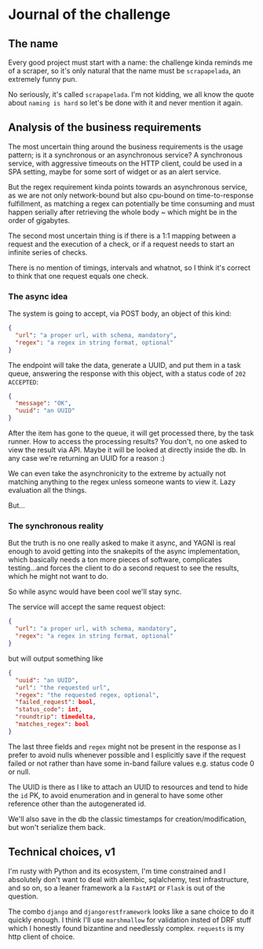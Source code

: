 # Journal of the challenge

## The name

Every good project must start with a name: the challenge kinda reminds me of a scraper,
so it's only natural that the name must be `scrapapelada`, an extremely funny pun.

No seriously, it's called `scrapapelada`. I'm not kidding, we all know
the quote about `naming is hard` so let's be done with it and never mention it again.

## Analysis of the business requirements

The most uncertain thing around the business requirements is the usage pattern;
is it a synchronous or an asynchronous service? A synchronous service, with aggressive timeouts
on the HTTP client, could be used in a SPA setting, maybe for some sort of widget or as an
alert service.

But the regex requirement kinda points towards an asynchronous service, as we
are not only network-bound but also cpu-bound on time-to-response fulfillment,
as matching a regex can potentially be time consuming and must happen serially
after retrieving the whole body ~ which might be in the order of gigabytes.

The second most uncertain thing is if there is a 1:1 mapping between a request
and the execution of a check, or if a request needs to start an infinite series of checks.

There is no mention of timings, intervals and whatnot, so I think it's
correct to think that one request equals one check.

### The async idea 

The system is going to accept, via POST body, an object of this kind:

```json
{
  "url": "a proper url, with schema, mandatory",
  "regex": "a regex in string format, optional"
}
```

The endpoint will take the data, generate a UUID, and put them in a task queue,
answering the response with this object, with a status code of `202 ACCEPTED`:

```json
{
  "message": "OK",
  "uuid": "an UUID"
}
```

After the item has gone to the queue, it will get processed there, by
the task runner. How to access the processing results? You don't,
no one asked to view the result via API. Maybe it will be looked at
directly inside the db. In any case we're returning an UUID for a reason :)

We can even take the asynchronicity to the extreme by actually not matching anything
to the regex unless someone wants to view it. Lazy evaluation all the things.

But...

### The synchronous reality

But the truth is no one really asked to make it async, and YAGNI is real enough
to avoid getting into the snakepits of the async implementation, which basically
needs a ton more pieces of software, complicates testing...and forces the client to
do a second request to see the results, which he might not want to do.

So while async would have been cool we'll stay sync.

The service will accept the same request object:

```json
{
  "url": "a proper url, with schema, mandatory",
  "regex": "a regex in string format, optional"
}
```

but will output something like

```json
{
  "uuid": "an UUID",
  "url": "the requested url",
  "regex": "the requested regex, optional",
  "failed_request": bool,
  "status_code": int,
  "roundtrip": timedelta,
  "matches_regex": bool
}
```

The last three fields and `regex` might not be present in the response as I prefer
to avoid nulls whenever possible and I esplicitly save if the request failed or not
rather than have some in-band failure values e.g. status code 0 or null.

The UUID is there as I like to attach an UUID to resources and tend to hide the `id` PK, to avoid enumeration
and in general to have some other reference other than the autogenerated id.

We'll also save in the db the classic timestamps for creation/modification, but won't serialize them
back.

## Technical choices, v1

I'm rusty with Python and its ecosystem, I'm time constrained and I
absolutely don't want to deal with alembic, sqlalchemy, test infrastructure,
and so on, so a leaner framework a la `FastAPI` or `Flask` is out of the question.

The combo `django` and `djangorestframework` looks like a sane choice to do it quickly enough.
I think I'll use `marshmallow` for validation insted of DRF stuff which I honestly found
bizantine and needlessly complex. `requests` is my http client of choice.

